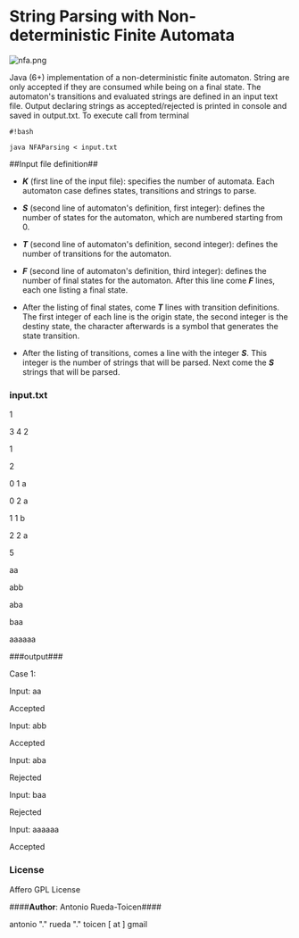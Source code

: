 # **String Parsing with Non-deterministic Finite Automata** #

![nfa.png](https://bitbucket.org/repo/rndAKA/images/3388128771-nfa.png)

Java (6+) implementation of a non-deterministic finite automaton.  String are only accepted if they are consumed while being on a final state. The automaton's transitions and evaluated strings are defined in an input text file. Output declaring strings as accepted/rejected is printed in console and saved in output.txt. To execute call from terminal

```
#!bash

java NFAParsing < input.txt
```

##Input file definition##
* ***K*** (first line of the input file): specifies the number of automata. Each automaton case defines states, transitions and strings to parse.  

* ***S*** (second line of automaton's definition, first integer): defines the number of states for the automaton, which are numbered starting from 0.  

* ***T***  (second line of automaton's definition, second integer): defines the number of transitions for the automaton.

*  ***F*** (second line of automaton's definition, third integer): defines the number of final states for the automaton. After this line come ***F*** lines, each one listing a final state.

* After the listing of final states, come ***T*** lines with transition definitions. The first integer of each line is the origin state, the second integer is the destiny state, the character afterwards is a symbol that generates the state transition. 

* After the listing of transitions, comes a line with the integer ***S***. This integer is the number of strings that will be parsed. Next come the ***S*** strings that will be parsed. 

### input.txt ###
1  

3 4 2  

1  

2  

0 1 a  

0 2 a 

1 1 b  

2 2 a  

5 

aa  

abb  

aba 

baa  

aaaaaa 

###output###

Case 1:

Input: aa

Accepted


Input: abb

Accepted


Input: aba

Rejected


Input: baa

Rejected


Input: aaaaaa

Accepted


### License ###

Affero GPL License

####**Author**: Antonio Rueda-Toicen####

antonio "." rueda "." toicen [ at ] gmail